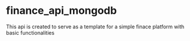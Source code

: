 # finance_api_mongodb

This api is created to serve as a template for a simple finace platform with basic functionalities
